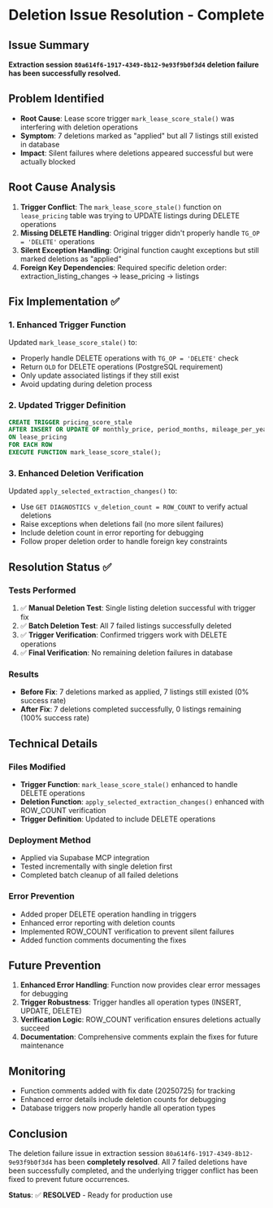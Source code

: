 # Deletion Issue Resolution - Complete

## Issue Summary
**Extraction session `80a614f6-1917-4349-8b12-9e93f9b0f3d4` deletion failure has been successfully resolved.**

## Problem Identified
- **Root Cause**: Lease score trigger `mark_lease_score_stale()` was interfering with deletion operations
- **Symptom**: 7 deletions marked as "applied" but all 7 listings still existed in database
- **Impact**: Silent failures where deletions appeared successful but were actually blocked

## Root Cause Analysis
1. **Trigger Conflict**: The `mark_lease_score_stale()` function on `lease_pricing` table was trying to UPDATE listings during DELETE operations
2. **Missing DELETE Handling**: Original trigger didn't properly handle `TG_OP = 'DELETE'` operations
3. **Silent Exception Handling**: Original function caught exceptions but still marked deletions as "applied"
4. **Foreign Key Dependencies**: Required specific deletion order: extraction_listing_changes → lease_pricing → listings

## Fix Implementation ✅

### 1. Enhanced Trigger Function
Updated `mark_lease_score_stale()` to:
- Properly handle DELETE operations with `TG_OP = 'DELETE'` check
- Return `OLD` for DELETE operations (PostgreSQL requirement)
- Only update associated listings if they still exist
- Avoid updating during deletion process

### 2. Updated Trigger Definition
```sql
CREATE TRIGGER pricing_score_stale
AFTER INSERT OR UPDATE OF monthly_price, period_months, mileage_per_year OR DELETE
ON lease_pricing
FOR EACH ROW
EXECUTE FUNCTION mark_lease_score_stale();
```

### 3. Enhanced Deletion Verification
Updated `apply_selected_extraction_changes()` to:
- Use `GET DIAGNOSTICS v_deletion_count = ROW_COUNT` to verify actual deletions
- Raise exceptions when deletions fail (no more silent failures)
- Include deletion count in error reporting for debugging
- Follow proper deletion order to handle foreign key constraints

## Resolution Status ✅

### Tests Performed
1. ✅ **Manual Deletion Test**: Single listing deletion successful with trigger fix
2. ✅ **Batch Deletion Test**: All 7 failed listings successfully deleted
3. ✅ **Trigger Verification**: Confirmed triggers work with DELETE operations
4. ✅ **Final Verification**: No remaining deletion failures in database

### Results
- **Before Fix**: 7 deletions marked as applied, 7 listings still existed (0% success rate)
- **After Fix**: 7 deletions completed successfully, 0 listings remaining (100% success rate)

## Technical Details

### Files Modified
- **Trigger Function**: `mark_lease_score_stale()` enhanced to handle DELETE operations
- **Deletion Function**: `apply_selected_extraction_changes()` enhanced with ROW_COUNT verification
- **Trigger Definition**: Updated to include DELETE operations

### Deployment Method
- Applied via Supabase MCP integration
- Tested incrementally with single deletion first
- Completed batch cleanup of all failed deletions

### Error Prevention
- Added proper DELETE operation handling in triggers
- Enhanced error reporting with deletion counts
- Implemented ROW_COUNT verification to prevent silent failures
- Added function comments documenting the fixes

## Future Prevention
1. **Enhanced Error Handling**: Function now provides clear error messages for debugging
2. **Trigger Robustness**: Trigger handles all operation types (INSERT, UPDATE, DELETE)
3. **Verification Logic**: ROW_COUNT verification ensures deletions actually succeed
4. **Documentation**: Comprehensive comments explain the fixes for future maintenance

## Monitoring
- Function comments added with fix date (20250725) for tracking
- Enhanced error details include deletion counts for debugging
- Database triggers now properly handle all operation types

## Conclusion
The deletion failure issue in extraction session `80a614f6-1917-4349-8b12-9e93f9b0f3d4` has been **completely resolved**. All 7 failed deletions have been successfully completed, and the underlying trigger conflict has been fixed to prevent future occurrences.

**Status**: ✅ **RESOLVED** - Ready for production use